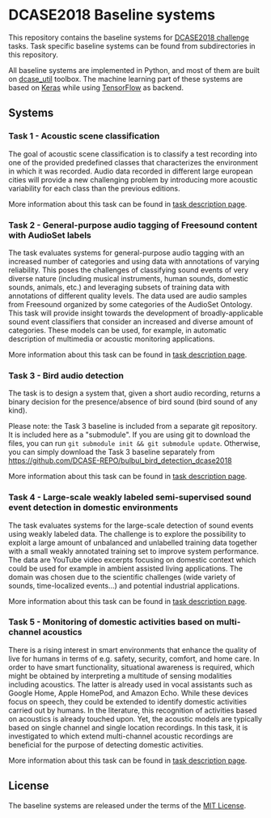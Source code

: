 DCASE2018 Baseline systems
==========================

This repository contains the baseline systems for [DCASE2018 challenge](http://dcase.community/challenge2018/) tasks. Task specific baseline systems can be found from subdirectories in this repository.

All baseline systems are implemented in Python, and most of them are built on [dcase_util](https://github.com/DCASE-REPO/dcase_util) toolbox. The machine learning part of these systems are based on [Keras](https://keras.io/) while using [TensorFlow](https://www.tensorflow.org/) as backend. 

## Systems

### Task 1 - Acoustic scene classification

The goal of acoustic scene classification is to classify a test recording into one of the provided predefined classes that characterizes the environment in which it was recorded. Audio data recorded in different large european cities will provide a new challenging problem by introducing more acoustic variability for each class than the previous editions.

More information about this task can be found in [task description page](http://dcase.community/challenge2018/task-acoustic-scene-classification).

### Task 2 - General-purpose audio tagging of Freesound content with AudioSet labels

The task evaluates systems for general-purpose audio tagging with an increased number of categories and using data with annotations of varying reliability. This poses the challenges of classifying sound events of very diverse nature (including musical instruments, human sounds, domestic sounds, animals, etc.) and leveraging subsets of training data with annotations of different quality levels. The data used are audio samples from Freesound organized by some categories of the AudioSet Ontology. This task will provide insight towards the development of broadly-applicable sound event classifiers that consider an increased and diverse amount of categories. These models can be used, for example, in automatic description of multimedia or acoustic monitoring applications.

More information about this task can be found in [task description page](http://dcase.community/challenge2018/task-general-purpose-audio-tagging).

### Task 3 - Bird audio detection

The task is to design a system that, given a short audio recording, returns a binary decision for the presence/absence of bird sound (bird sound of any kind).

Please note: the Task 3 baseline is included from a separate git repository. It is included here as a "submodule". If you are using git to download the files, you can run `git submodule init && git submodule update`. Otherwise, you can simply download the Task 3 baseline separately from https://github.com/DCASE-REPO/bulbul_bird_detection_dcase2018

More information about this task can be found in [task description page](http://dcase.community/challenge2018/task-bird-audio-detection).

### Task 4 - Large-scale weakly labeled semi-supervised sound event detection in domestic environments

The task evaluates systems for the large-scale detection of sound events using weakly labeled data. The challenge is to explore the possibility to exploit a large amount of unbalanced and unlabelled training data together with a small weakly annotated training set to improve system performance. The data are YouTube video excerpts focusing on domestic context which could be used for example in ambient assisted living applications. The domain was chosen due to the scientific challenges (wide variety of sounds, time-localized events...) and potential industrial applications.

More information about this task can be found in [task description page](http://dcase.community/challenge2018/task-large-scale-weakly-labeled-semi-supervised-sound-event-detection).

### Task 5 - Monitoring of domestic activities based on multi-channel acoustics

There is a rising interest in smart environments that enhance the quality of live for humans in terms of e.g. safety, security, comfort, and home care. In order to have smart functionality, situational awareness is required, which might be obtained by interpreting a multitude of sensing modalities including acoustics. The latter is already used in vocal assistants such as Google Home, Apple HomePod, and Amazon Echo. While these devices focus on speech, they could be extended to identify domestic activities carried out by humans. In the literature, this recognition of activities based on acoustics is already touched upon. Yet, the acoustic models are typically based on single channel and single location recordings. In this task, it is investigated to which extend multi-channel acoustic recordings are beneficial for the purpose of detecting domestic activities.

More information about this task can be found in [task description page](http://dcase.community/challenge2018/task-monitoring-domestic-activities).

## License

The baseline systems are released under the terms of the [MIT License](https://github.com/DCASE-REPO/dcase2018_baseline/blob/master/LICENSE).
